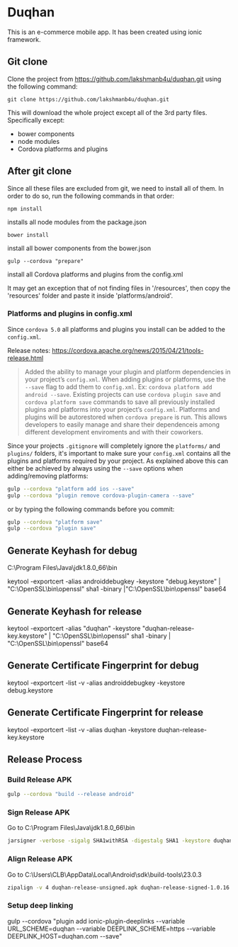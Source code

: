 # Duqhan
This is an e-commerce mobile app. It has been created using ionic framework.

## Git clone
Clone the project from https://github.com/lakshmanb4u/duqhan.git using the following command:

    git clone https://github.com/lakshmanb4u/duqhan.git

This will download the whole project except all of the 3rd party files. Specifically except:

- bower components
- node modules
- Cordova platforms and plugins

## After git clone
Since all these files are excluded from git, we need to install all of them. In order to do so, run the following commands in that order:

    npm install
installs all node modules from the package.json

    bower install
install all bower components from the bower.json

    gulp --cordova "prepare"
install all Cordova platforms and plugins from the config.xml


It may get an exception that of not finding files in '/resources', then copy the 'resources' folder and paste it inside 'platforms/android'.


### Platforms and plugins in config.xml
Since `cordova 5.0` all platforms and plugins you install can be added to the `config.xml`.

Release notes:
https://cordova.apache.org/news/2015/04/21/tools-release.html

> Added the ability to manage your plugin and platform dependencies in your project’s `config.xml`. When adding plugins or platforms, use the `--save` flag to add them to `config.xml`. Ex: `cordova platform add android --save`. Existing projects can use `cordova plugin save` and `cordova platform save` commands to save all previously installed plugins and platforms into your project’s `config.xml`. Platforms and plugins will be autorestored when `cordova prepare` is run. This allows developers to easily manage and share their dependenceis among different development enviroments and with their coworkers.
>

Since your projects `.gitignore` will completely ignore the `platforms/` and `plugins/` folders, it's important to make sure your `config.xml` contains all the plugins and platforms required by your project. As explained above this can either be achieved by always using the `--save` options when adding/removing platforms:

```sh
gulp --cordova "platform add ios --save"
gulp --cordova "plugin remove cordova-plugin-camera --save"
```

or by typing the following commands before you commit:

```sh
gulp --cordova "platform save"
gulp --cordova "plugin save"
```

## Generate Keyhash for debug
C:\Program Files\Java\jdk1.8.0_66\bin

keytool -exportcert -alias androiddebugkey -keystore "debug.keystore" | "C:\OpenSSL\bin\openssl" sha1 -binary |"C:\OpenSSL\bin\openssl" base64

## Generate Keyhash for release
keytool -exportcert -alias "duqhan" -keystore "duqhan-release-key.keystore" | "C:\OpenSSL\bin\openssl" sha1 -binary | "C:\OpenSSL\bin\openssl" base64

## Generate Certificate Fingerprint for debug
keytool -exportcert -list -v -alias androiddebugkey -keystore debug.keystore

## Generate Certificate Fingerprint for release
keytool -exportcert -list -v -alias duqhan -keystore duqhan-release-key.keystore

## Release Process

### Build Release APK
```sh
gulp --cordova "build --release android"
```

### Sign Release APK
Go to
C:\Program Files\Java\jdk1.8.0_66\bin
```sh
jarsigner -verbose -sigalg SHA1withRSA -digestalg SHA1 -keystore duqhan-release-key.keystore duqhan-release-unsigned.apk duqhan
```


### Align Release APK
Go to
C:\Users\CLB\AppData\Local\Android\sdk\build-tools\23.0.3
```sh
zipalign -v 4 duqhan-release-unsigned.apk duqhan-release-signed-1.0.16.apk
```

### Setup deep linking
gulp --cordova "plugin add ionic-plugin-deeplinks --variable URL_SCHEME=duqhan --variable DEEPLINK_SCHEME=https --variable DEEPLINK_HOST=duqhan.com --save"
